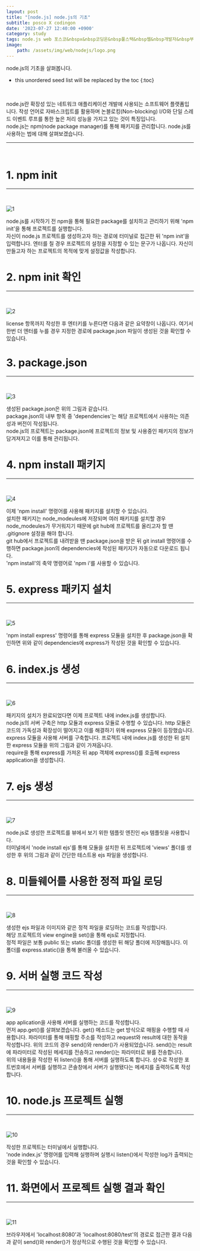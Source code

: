 ```yaml
---
layout: post
title: "[node.js] node.js의 기초"
subtitle: posco X codingon
date: '2023-07-27 12:40:00 +0900'
category: study
tags: node.js web 포스코&nbspx&nbsp코딩온&nbsp풀스택&nbsp웹&nbsp개발자&nbsp부트캠프&nbsp8기
image:
    path: /assets/img/web/nodejs/logo.png
---
```


node.js의 기초을 살펴봅니다.<br>

<!--more-->

* this unordered seed list will be replaced by the toc
{:toc}
<br>

node.js란 확장성 있는 네트워크 애플리케이션 개발에 사용되는 소프트웨어 플랫폼입니다. 작성 언어로 자바스크립트를 활용하며 논블로킹(Non-blocking) I/O와 단일 스레드 이벤트 루프를 통한 높은 처리 성능을 가지고 있는 것이 특징입니다.<br>
node.js는 npm(node package manager)를 통해 패키지를 관리합니다. node.js를 사용하는 법에 대해 살펴보겠습니다.

---
<br>

# 1. npm init
---
<br>

![1](/assets/img/web/nodejs/2023-07-27-[node.js]_node.js의_기초/1.png)
<br>

node.js를 시작하기 전 npm을 통해 필요한 package를 설치하고 관리하기 위해 'npm init'을 통해 프로젝트를 실행합니다.<br>
자신이 node.js 프로젝트를 생성하고자 하는 경로에 터미널로 접근한 뒤 'npm init'을 입력합니다. 엔터를 칠 경우 프로젝트의 설정을 지정할 수 있는 문구가 나옵니다. 자신이 만들고자 하는 프로젝트의 목적에 맞게 설정값을 작성합니다.<br>


# 2. npm init 확인
---
<br>

![2](/assets/img/web/nodejs/2023-07-27-[node.js]_node.js의_기초/2.png)
<br>

license 항목까지 작성한 후 엔터키를 누른다면 다음과 같은 요약창이 나옵니다. 여기서 한번 더 엔터를 누를 경우 지정한 경로에 package.json 파일이 생성된 것을 확인할 수 있습니다.<br>


# 3. package.json
---
<br>

![3](/assets/img/web/nodejs/2023-07-27-[node.js]_node.js의_기초/3.png)
<br>

생성된 package.json은 위의 그림과 같습니다.<br>
package.json의 내부 항목 중 'dependencies'는 해당 프로젝트에서 사용하는 의존성과 버전이 작성됩니다.<br>
node.js의 프로젝트는 package.json에 프로젝트의 정보 및 사용중인 패키지의 정보가 담겨져지고 이를 통해 관리됩니다.<br>

# 4. npm install 패키지
---
<br>

![4](/assets/img/web/nodejs/2023-07-27-[node.js]_node.js의_기초/4.png)
<br>

이제 'npm install' 명령어를 사용해 패키지를 설치할 수 있습니다.<br>
설치한 패키지는 node_modeules에 저장되며 여러 패키지를 설치할 경우 node_modeules가 무거워지기 때문에 git hub에 프로젝트를 올리고자 할 땐 .gitignore 설정을 해야 합니다.<br>
git hub에서 프로젝트를 내려받을 땐 package.json을 받은 뒤 git install 명령어를 수행하면 package.json의 dependencies에 작성된 패키지가 자동으로 다운로드 됩니다.<br>
'npm install'의 축약 명령어로 'npm i'를 사용할 수 있습니다.<br>


# 5. express 패키지 설치
---
<br>

![5](/assets/img/web/nodejs/2023-07-27-[node.js]_node.js의_기초/5.png)
<br>

'npm install express' 명령어를 통해 express 모듈을 설치한 후 package.json을 확인하면 위와 같이 dependencies에 express가 작성된 것을 확인할 수 있습니다.

# 6. index.js 생성
---
<br>

![6](/assets/img/web/nodejs/2023-07-27-[node.js]_node.js의_기초/6.png)
<br>

패키지의 설치가 완료되었다면 이제 프로젝트 내에 index.js를 생성합니다.<br>
node.js의 서버 구축은 http 모듈과 express 모듈로 수행할 수 있습니다. http 모듈은 코드의 가독성과 확장성이 떨어지고 이를 해결하기 위해 express 모듈이 등장했습니다.<br>
express 모듈을 사용해 서버를 구축합니다. 프로젝트 내에 index.js를 생성한 뒤 설치한 express 모듈을 위의 그림과 같이 가져옵니다.<br>
require을 통해 express를 가져온 뒤 app 객체에 express()를 호출해 express application을 생성합니다.<br>


# 7. ejs 생성
---
<br>

![7](/assets/img/web/nodejs/2023-07-27-[node.js]_node.js의_기초/7.png)
<br>

node.js로 생성한 프로젝트를 뷰에서 보기 위한 템플릿 엔진인 ejs 템플릿을 사용합니다.<br>
터미널에서 'node install ejs'를 통해 모듈을 설치한 뒤 프로젝트에 'views' 폴더를 생성한 후 위의 그림과 같이 간단한 테스트용 ejs 파일을 생성합니다.<br>

# 8. 미들웨어를 사용한 정적 파일 로딩
---
<br>

![8](/assets/img/web/nodejs/2023-07-27-[node.js]_node.js의_기초/8.png)
<br>

생성한 ejs 파일과 이미지와 같은 정적 파일을 로딩하는 코드를 작성합니다.<br>
해당 프로젝트의 view engine을 set()을 통해 ejs로 지정합니다.<br>
정적 파일은 보통 public 또는 static 폴더를 생성한 뒤 해당 폴더에 저장해둡니다. 이 폴더를 
express.static()을 통해 불러올 수 있습니다.<br>

# 9. 서버 실행 코드 작성
---
<br>

![9](/assets/img/web/nodejs/2023-07-27-[node.js]_node.js의_기초/9.png)
<br>

app aplication을 사용해 서버를 실행하는 코드를 작성합니다.<br>
먼저 app.get()를 살펴보겠습니다. get() 메소드는 get 방식으로 매핑을 수행할 때 사용합니다. 파라미터를 통해 매핑할 주소를 작성하고 request와 result에 대한 동작을 작성합니다. 위의 코드의 경우 send()와 render()가 사용되었습니다. send()는 result에 파라미터로 작성된 메세지를 전송하고 render()는 파라미터로 뷰를 전송합니다.<br>
위의 내용들을 작성한 뒤 listen()을 통해 서버를 실행하도록 합니다. 상수로 작성한 포트번호에서 서버를 실행하고 콘솔창에서 서버가 실행됐다는 메세지를 출력하도록 작성합니다.<br>


# 10. node.js 프로젝트 실행
---
<br>

![10](/assets/img/web/nodejs/2023-07-27-[node.js]_node.js의_기초/10.png)
<br>

작성한 프로젝트는 터미널에서 실행합니다.<br>
'node index.js' 명령어를 입력해 실행하며 실행시 listen()에서 작성한 log가 출력되는 것을 확인할 수 있습니다.<br>

# 11. 화면에서 프로젝트 실행 결과 확인
---
<br>

![11](/assets/img/web/nodejs/2023-07-27-[node.js]_node.js의_기초/11.png)
<br>

브라우저에서 'localhost:8080'과 'localhost:8080/test'의 경로로 접근한 결과 다음과 같이 send()와 render()가 정상적으로 수행된 것을 확인할 수 있습니다.
